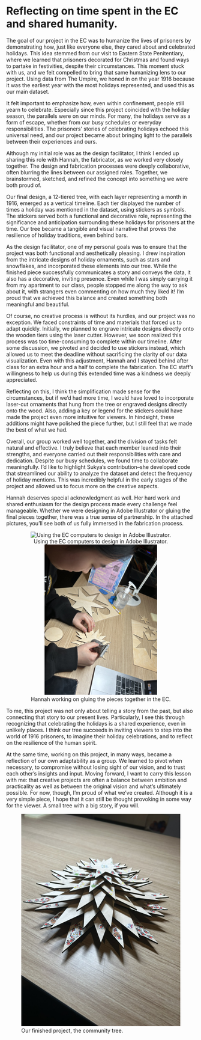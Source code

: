 # Reflecting on time spent in the EC and shared humanity.

The goal of our project in the EC was to humanize the lives of prisoners by demonstrating how, just like everyone else, they cared about and celebrated holidays. This idea stemmed from our visit to Eastern State Penitentiary, where we learned that prisoners decorated for Christmas and found ways to partake in festivities, despite their circumstances. This moment stuck with us, and we felt compelled to bring that same humanizing lens to our project. Using data from The Umpire, we honed in on the year 1916 because it was the earliest year with the most holidays represented, and used this as our main dataset.

It felt important to emphasize how, even within confinement, people still yearn to celebrate. Especially since this project coincided with the holiday season, the parallels were on our minds. For many, the holidays serve as a form of escape, whether from our busy schedules or everyday responsibilities. The prisoners’ stories of celebrating holidays echoed this universal need, and our project became about bringing light to the parallels between their experiences and ours.
 
Although my initial role was as the design facilitator, I think I ended up sharing this role with Hannah, the fabricator, as we worked very closely together. The design and fabrication processes were deeply collaborative, often blurring the lines between our assigned roles. Together, we brainstormed, sketched, and refined the concept into something we were both proud of.

Our final design, a 12-tiered tree, with each layer representing a month in 1916, emerged as a vertical timeline. Each tier displayed the number of times a holiday was mentioned in the dataset, using stickers as symbols. The stickers served both a functional and decorative role, representing the significance and anticipation surrounding these holidays for prisoners at the time. Our tree became a tangible and visual narrative that proves the resilience of holiday traditions, even behind bars.

As the design facilitator, one of my personal goals was to ensure that the project was both functional and aesthetically pleasing. I drew inspiration from the intricate designs of holiday ornaments, such as stars and snowflakes, and incorporated these elements into our tree. While the finished piece successfully communicates a story and conveys the data, it also has a decorative, inviting presence. Even while I was simply carrying it from my apartment to our class, people stopped me along the way to ask about it, with strangers even commenting on how much they liked it! I’m proud that we achieved this balance and created something both meaningful and beautiful.

Of course, no creative process is without its hurdles, and our project was no exception. We faced constraints of time and materials that forced us to adapt quickly. Initially, we planned to engrave intricate designs directly onto the wooden tiers using the laser cutter. However, we soon realized this process was too time-consuming to complete within our timeline. After some discussion, we pivoted and decided to use stickers instead, which allowed us to meet the deadline without sacrificing the clarity of our data visualization. Even with this adjustment, Hannah and I stayed behind after class for an extra hour and a half to complete the fabrication. The EC staff’s willingness to help us during this extended time was a kindness we deeply appreciated.

Reflecting on this, I think the simplification made sense for the circumstances, but if we’d had more time, I would have loved to incorporate laser-cut ornaments that hung from the tree or engraved designs directly onto the wood. Also, adding a key or legend for the stickers could have made the project even more intuitive for viewers. In hindsight, these additions might have polished the piece further, but I still feel that we made the best of what we had.

Overall, our group worked well together, and the division of tasks felt natural and effective. I truly believe that each member leaned into their strengths, and everyone carried out their responsibilities with care and dedication. Despite our busy schedules, we found time to collaborate meaningfully. I’d like to highlight Sukya’s contribution–she developed code that streamlined our ability to analyze the dataset and detect the frequency of holiday mentions. This was incredibly helpful in the early stages of the project and allowed us to focus more on the creative aspects.

Hannah deserves special acknowledgment as well. Her hard work and shared enthusiasm for the design process made every challenge feel manageable. Whether we were designing in Adobe Illustrator or gluing the final pieces together, there was a true sense of partnership. In the attached pictures, you’ll see both of us fully immersed in the fabrication process.

  <div style="text-align: center;">
    <figure style="display: inline-block; margin: 0 10px;">
      <img src="meintheec.jpeg" alt="Using the EC computers to design in Adobe Illustrator." width="300">
      <figcaption>Using the EC computers to design in Adobe Illustrator.</figcaption>
    </figure>
    <figure style="display: inline-block; margin: 0 10px;">
      <img src="hannahinec.jpeg" alt="Hannah working on gluing the pieces together" width="300">
      <figcaption>Hannah working on gluing the pieces together in the EC.</figcaption>
    </figure>
  </div>

To me, this project was not only about telling a story from the past, but also connecting that story to our present lives. Particularly, I see this through recognizing that celebrating the holidays is a shared experience, even in unlikely places. I think our tree succeeds in inviting viewers to step into the world of 1916 prisoners, to imagine their holiday celebrations, and to reflect on the resilience of the human spirit.

At the same time, working on this project, in many ways, became a reflection of our own adaptability as a group. We learned to pivot when necessary, to compromise without losing sight of our vision, and to trust each other’s insights and input. Moving forward, I want to carry this lesson with me: that creative projects are often a balance between ambition and practicality as well as between the original vision and what’s ultimately possible. For now, though, I’m proud of what we’ve created. Although it is a very simple piece, I hope that it can still be thought provoking in some way for the viewer. A small tree with a big story, if you will.

<figure>
  <img src="communitytree.jpeg" alt="A wooden laser-cut tree consisting of 12 layers, adorned with various stickers representing different holidays.">
  <figcaption>Our finished project, the community tree.</figcaption>
</figure>
